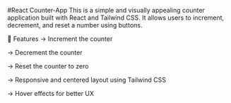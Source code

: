 #React Counter-App
This is a simple and visually appealing counter application built with React and Tailwind CSS. It allows users to increment, decrement, and reset a number using buttons.

🚀 Features
-> Increment the counter

-> Decrement the counter

-> Reset the counter to zero

-> Responsive and centered layout using Tailwind CSS

-> Hover effects for better UX
